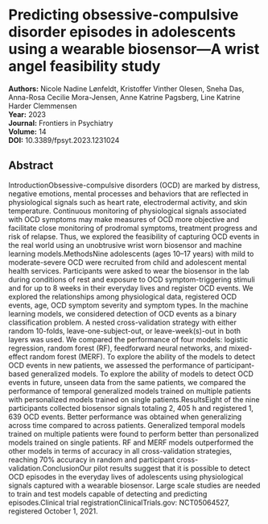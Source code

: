 # Predicting obsessive-compulsive disorder episodes in adolescents using a wearable biosensor—A wrist angel feasibility study

**Authors:** Nicole Nadine Lønfeldt, Kristoffer Vinther Olesen, Sneha Das, Anna-Rosa Cecilie Mora-Jensen, Anne Katrine Pagsberg, Line Katrine Harder Clemmensen  
**Year:** 2023  
**Journal:** Frontiers in Psychiatry  
**Volume:** 14  
**DOI:** 10.3389/fpsyt.2023.1231024  

## Abstract
IntroductionObsessive-compulsive disorders (OCD) are marked by distress, negative emotions, mental processes and behaviors that are reflected in physiological signals such as heart rate, electrodermal activity, and skin temperature. Continuous monitoring of physiological signals associated with OCD symptoms may make measures of OCD more objective and facilitate close monitoring of prodromal symptoms, treatment progress and risk of relapse. Thus, we explored the feasibility of capturing OCD events in the real world using an unobtrusive wrist worn biosensor and machine learning models.MethodsNine adolescents (ages 10–17 years) with mild to moderate-severe OCD were recruited from child and adolescent mental health services. Participants were asked to wear the biosensor in the lab during conditions of rest and exposure to OCD symptom-triggering stimuli and for up to 8 weeks in their everyday lives and register OCD events. We explored the relationships among physiological data, registered OCD events, age, OCD symptom severity and symptom types. In the machine learning models, we considered detection of OCD events as a binary classification problem. A nested cross-validation strategy with either random 10-folds, leave-one-subject-out, or leave-week(s)-out in both layers was used. We compared the performance of four models: logistic regression, random forest (RF), feedforward neural networks, and mixed-effect random forest (MERF). To explore the ability of the models to detect OCD events in new patients, we assessed the performance of participant-based generalized models. To explore the ability of models to detect OCD events in future, unseen data from the same patients, we compared the performance of temporal generalized models trained on multiple patients with personalized models trained on single patients.ResultsEight of the nine participants collected biosensor signals totaling 2, 405 h and registered 1, 639 OCD events. Better performance was obtained when generalizing across time compared to across patients. Generalized temporal models trained on multiple patients were found to perform better than personalized models trained on single patients. RF and MERF models outperformed the other models in terms of accuracy in all cross-validation strategies, reaching 70% accuracy in random and participant cross-validation.ConclusionOur pilot results suggest that it is possible to detect OCD episodes in the everyday lives of adolescents using physiological signals captured with a wearable biosensor. Large scale studies are needed to train and test models capable of detecting and predicting episodes.Clinical trial registrationClinicalTrials.gov: NCT05064527, registered October 1, 2021.

